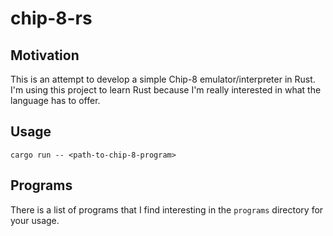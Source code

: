 # chip-8-rs

## **Motivation**

This is an attempt to develop a simple Chip-8 emulator/interpreter in Rust. I'm using this project to learn Rust because I'm really interested in what the language has to offer.

## **Usage**

`cargo run -- <path-to-chip-8-program>`

## **Programs**

There is a list of programs that I find interesting in the `programs` directory for your usage.
